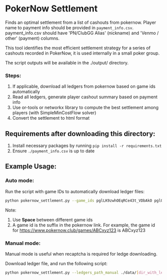 # PokerNow Settlement

Finds an optimal settlement from a list of cashouts from pokernow. Player name to payment info should be provided in `payment_info.csv`. payment_info.csv should have 'PN/ClubGG Alias' (nickname) and 'Venmo / other' (payment) columns.

This tool identifies the most efficient settlement strategy for a series of cashouts recorded in PokerNow, it is used internally in a small poker group.

The script outputs will be available in the ./output/ directory. 

### Steps:
1. If applicable, download all ledgers from pokernow based on game ids automatically
2. Read all ledgers, generate player cashout summary based on payment info
3. Use or-tools or networkx library to compute the best settlement among players (with SimpleMinCostFlow solver)
4. Convert the settlement to html format

## Requirements after downloading this directory:

1. Install necessary packages by running `pip install -r requirements.txt`
2. Ensure `./payment_info.csv` is up to date

## Example Usage:

### Auto mode:

Run the script with game IDs to automatically download ledger files:

```bash
python pokernow_settlement.py --game_ids pglLK9zwhOEqRCe43t_VDbAkO pglOqySSgqfH4edFGUvhmUKYt
```

Note: 
1. Use <b>Space</b> between different game ids
2. A game id is the suffix in the pokernow link.
    For example, the game id for https://www.pokernow.club/games/ABCxyz123 is ABCxyz123

### Manual mode:
Manual mode is useful when recaptcha is required for ledge downloading.

Download ledger file, and run the following script:

```bash
python pokernow_settlement.py --ledgers_path_manual ./data/[dir_with_ledge]/
```
